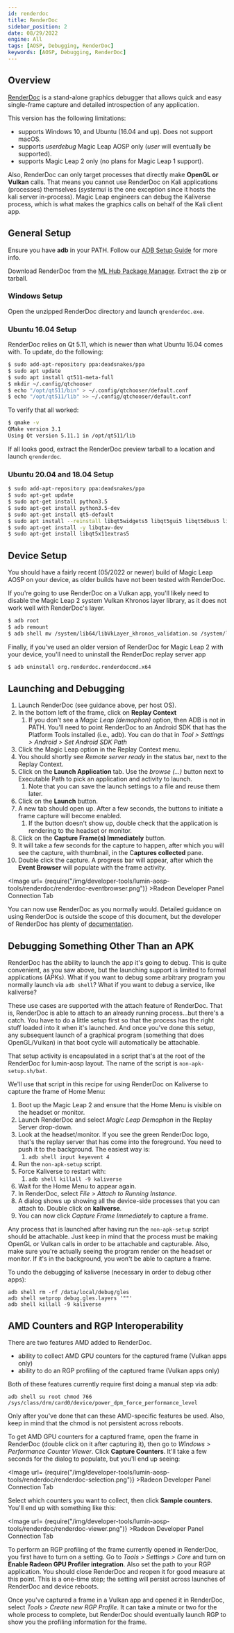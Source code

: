```yaml
---
id: renderdoc
title: RenderDoc
sidebar_position: 2
date: 08/29/2022
engine: All
tags: [AOSP, Debugging, RenderDoc]
keywords: [AOSP, Debugging, RenderDoc]
---
```



## Overview

[RenderDoc](https://renderdoc.org/) is a stand-alone graphics debugger that allows quick and easy single-frame capture and detailed introspection of any application.

This version has the following limitations:

- supports Windows 10, and Ubuntu (16.04 and up). Does not support macOS.
- supports *userdebug* Magic Leap AOSP only (*user* will eventually be supported).
- supports Magic Leap 2 only (no plans for Magic Leap 1 support).

Also, RenderDoc can only target processes that directly make **OpenGL or Vulkan** calls. That means you cannot use RenderDoc on Kali applications (processes) themselves (*systemui* is the one exception since it hosts the kali server in-process). Magic Leap engineers can debug the Kaliverse process, which is what makes the graphics calls on behalf of the Kali client app.

## General Setup

Ensure you have **adb** in your PATH. Follow our [ADB Setup Guide](/versioned_docs/version-14-Jun-2023/versioned_docs/version-14-Jun-2023/guides/developer-tools/android-debug-bridge/adb-setup.md) for more info.

Download RenderDoc from the [ML Hub Package Manager](/versioned_docs/version-14-Jun-2023/versioned_docs/version-14-Jun-2023/guides/developer-tools/ml-hub/ml-hub-package-manager.md). Extract the zip or tarball.

### Windows Setup

Open the unzipped RenderDoc directory and launch `qrenderdoc.exe`.

### Ubuntu 16.04 Setup

RenderDoc relies on Qt 5.11, which is newer than what Ubuntu 16.04 comes with. To update, do the following:

```bash
$ sudo add-apt-repository ppa:deadsnakes/ppa
$ sudo apt update
$ sudo apt install qt511-meta-full
$ mkdir ~/.config/qtchooser
$ echo "/opt/qt511/bin" > ~/.config/qtchooser/default.conf
$ echo "/opt/qt511/lib" >> ~/.config/qtchooser/default.conf
```

To verify that all worked:

```bash
$ qmake -v
QMake version 3.1
Using Qt version 5.11.1 in /opt/qt511/lib
```

If all looks good, extract the RenderDoc preview tarball to a location and launch `qrenderdoc`.

### Ubuntu 20.04 and 18.04 Setup

```bash
$ sudo add-apt-repository ppa:deadsnakes/ppa
$ sudo apt-get update 
$ sudo apt-get install python3.5
$ sudo apt-get install python3.5-dev
$ sudo apt-get install qt5-default
$ sudo apt install --reinstall libqt5widgets5 libqt5gui5 libqt5dbus5 libqt5network5 libqt5core5a
$ sudo apt-get install -y libqtav-dev
$ sudo apt-get install libqt5x11extras5
```

## Device Setup

You should have a fairly recent (05/2022 or newer) build of Magic Leap AOSP on your device, as older builds have not been tested with RenderDoc.

If you're going to use RenderDoc on a Vulkan app, you'll likely need to disable the Magic Leap 2 system Vulkan Khronos layer library, as it does not work well with RenderDoc's layer.

```bash
$ adb root
$ adb remount
$ adb shell mv /system/lib64/libVkLayer_khronos_validation.so /system/lib64/libVkLayer_khronos_validation.so.disable
```

Finally, if you've used an older version of RenderDoc for Magic Leap 2 with your device, you'll need to uninstall the RenderDoc replay server app

```bash
$ adb uninstall org.renderdoc.renderdoccmd.x64
```

## Launching and Debugging

1. Launch RenderDoc (see guidance above, per host OS).
2. In the bottom left of the frame, click on **Replay Context**
   1. If you don't see a *Magic Leap (demophon)* option, then ADB is not in PATH. You'll need to point RenderDoc to an Android SDK that has the Platform Tools installed (i.e., adb). You can do that in *Tool > Settings > Android > Set Android SDK Path*
3. Click the Magic Leap option in the Replay Context menu.
4. You should shortly see *Remote server ready* in the status bar, next to the Replay Context.
5. Click on the **Launch Application** tab. Use the *browse (...)* button next to Executable Path to pick an application and activity to launch.
   1. Note that you can save the launch settings to a file and reuse them later.
6. Click on the **Launch** button.
7. A new tab should open up. After a few seconds, the buttons to initiate a frame capture will become enabled.
   1. If the button doesn't show up, double check that the application is rendering to the headset or monitor.
8. Click on the **Capture Frame(s) Immediately** button.
9. It will take a few seconds for the capture to happen, after which you will see the capture, with thumbnail, in the C**aptures collected** pane.
10. Double click the capture. A progress bar will appear, after which the **Event Browser** will populate with the frame activity.

<Image url= {require("/img/developer-tools/lumin-aosp-tools/renderdoc/renderdoc-eventbrowser.png")} >Radeon Developer Panel Connection Tab</Image>

You can now use RenderDoc as you normally would. Detailed guidance on using RenderDoc is outside the scope of this document, but the developer of RenderDoc has plenty of [documentation](https://renderdoc.org/versioned_docs/version-14-Jun-2023/getting_started/quick_start.html).

## Debugging Something Other Than an APK

RenderDoc has the ability to launch the app it's going to debug. This is quite convenient, as you saw above, but the launching support is limited to formal applications (APKs). What if you want to debug some arbitrary program you normally launch via `adb shell`? What if you want to debug a service, like kaliverse?

These use cases are supported with the attach feature of RenderDoc. That is, RenderDoc is able to attach to an already running process...but there's a catch. You have to do a little setup first so that the process has the right stuff loaded into it when it's launched. And once you've done this setup, any subsequent launch of a graphical program (something that does OpenGL/Vulkan) in that boot cycle will automatically be attachable.

That setup activity is encapsulated in a script that's at the root of the RenderDoc for lumin-aosp layout. The name of the script is  `non-apk-setup.sh/bat`.

We'll use that script in this recipe for using RenderDoc on Kaliverse to capture the frame of Home Menu:

1. Boot up the Magic Leap 2 and ensure that the Home Menu is visible on the headset or monitor.
2. Launch RenderDoc and select *Magic Leap Demophon* in the Replay Server drop-down.
3. Look at the headset/monitor. If you see the green RenderDoc logo, that's the replay server that has come into the foreground. You need to push it to the background. The easiest way is:
   1. `adb shell input keyevent 4`
4. Run the `non-apk-setup` script.
5. Force Kaliverse to restart with:
   1. `adb shell killall -9 kaliverse`
6. Wait for the Home Menu to appear again.
7. In RenderDoc, select *File > Attach to Running Instance*.
8. A dialog shows up showing all the device-side processes that you can attach to. Double click on **kaliverse**.
9. You can now click *Capture Frame Immediately* to capture a frame.

Any process that is launched after having run the `non-apk-setup` script should be attachable. Just keep in mind that the process must be making OpenGL or Vulkan calls in order to be attachable and capturable. Also, make sure you're actually seeing the program render on the headset or monitor. If it's in the background, you won't be able to capture a frame.

To undo the debugging of kaliverse (necessary in order to debug other apps):

```shell
adb shell rm -rf /data/local/debug/gles
adb shell setprop debug.gles.layers '""'
adb shell killall -9 kaliverse
```

## AMD Counters and RGP Interoperability

There are two features AMD added to RenderDoc.

- ability to collect AMD GPU counters for the captured frame (Vulkan apps only)
- ability to do an RGP profiling of the captured frame (Vulkan apps only)

Both of these features currently require first doing a manual step via adb:

```shell
adb shell su root chmod 766 /sys/class/drm/card0/device/power_dpm_force_performance_level
```

Only after you've done that can these AMD-specific features be used. Also, keep in mind that the chmod is not persistent across reboots.

To get AMD GPU counters for a captured frame, open the frame in RenderDoc (double click on it after capturing it), then go to *Windows > Performance Counter Viewer*. Click **Capture Counters**. It'll take a few seconds for the dialog to populate, but you'll end up seeing:

<Image url= {require("/img/developer-tools/lumin-aosp-tools/renderdoc/renderdoc-selection.png")} >Radeon Developer Panel Connection Tab</Image>

Select which counters you want to collect, then click **Sample counters**. You'll end up with something like this:

<Image url= {require("/img/developer-tools/lumin-aosp-tools/renderdoc/renderdoc-viewer.png")} >Radeon Developer Panel Connection Tab</Image>

To perform an RGP profiling of the frame currently opened in RenderDoc, you first have to turn on a setting. Go to *Tools > Settings > Core* and turn on **Enable Radeon GPU Profiler integration**. Also set the path to your RGP application. You should close RenderDoc and reopen it for good measure at this point. This is a one-time step; the setting will persist across launches of RenderDoc and device reboots.

Once you've captured a frame in a Vulkan app and opened it in RenderDoc, select *Tools > Create new RGP Profile*. It can take a minute or two for the whole process to complete, but RenderDoc should eventually launch RGP to show you the profiling information for the frame.
